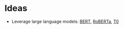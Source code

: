 # Ideas
- Leverage large language models: [BERT](https://huggingface.co/bert-base-uncased), [RoBERTa](https://huggingface.co/roberta-base), [T0](https://huggingface.co/bigscience/T0)